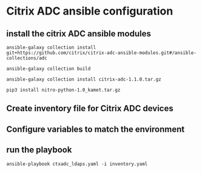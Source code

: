 # Citrix ADC ansible configuration

## install the citrix ADC ansible modules

```
ansible-galaxy collection install git+https://github.com/citrix/citrix-adc-ansible-modules.git#/ansible-collections/adc

ansible-galaxy collection build

ansible-galaxy collection install citrix-adc-1.1.0.tar.gz

pip3 install nitro-python-1.0_kamet.tar.gz
```

## Create inventory file for Citrix ADC devices

## Configure variables to match the environment

## run the playbook

```
ansible-playbook ctxadc_ldaps.yaml -i inventory.yaml
```
